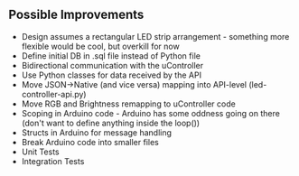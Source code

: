 ## Possible Improvements
- Design assumes a rectangular LED strip arrangement - something more flexible would be cool, but overkill for now
- Define initial DB in .sql file instead of Python file
- Bidirectional communication with the uController
- Use Python classes for data received by the API
- Move JSON->Native (and vice versa) mapping into API-level (led-controller-api.py)
- Move RGB and Brightness remapping to uController code
- Scoping in Arduino code - Arduino has some oddness going on there (don't want to define anything inside the loop())
- Structs in Arduino for message handling
- Break Arduino code into smaller files
- Unit Tests
- Integration Tests
